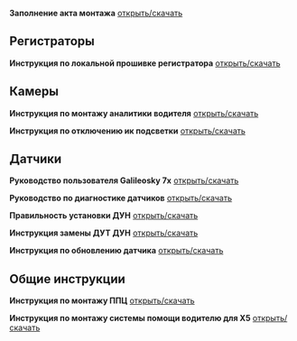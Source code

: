 **Заполнение акта монтажа** [открыть/скачать](instructions/files/installation/Заполнение_акта.pdf ":ignore")

## Регистраторы

**Инструкция по локальной прошивке регистратора** [открыть/скачать](instructions/files/installation/Инструкция_по_локальной_прошивке_регистратора.pdf ":ignore")

## Камеры

**Инструкция по монтажу аналитики водителя** [открыть/скачать](instructions/files/installation/аналитика.pdf ":ignore")

**Инструкция по отключению ик подсветки** [открыть/скачать](instructions/files/installation/Отключение_ик_подсветки.pdf ":ignore")

## Датчики

**Руководство пользователя Galileosky 7x** [открыть/скачать](instructions/files/installation/Руководство_пользователя_Galileosky_7x.pdf ":ignore")

**Руководство по диагностике датчиков** [открыть/скачать](instructions/files/installation/Руководство_по_диагностике_датчиков.pdf ":ignore")

**Правильность установки ДУН** [открыть/скачать](instructions/files/installation/Правильность_установки_ДУН.pdf ":ignore")

**Инструкция замены ДУТ ДУН** [открыть/скачать](instructions/files/installation/Инструкция_замены_ДУТ_ДУН.pdf ":ignore")

**Инструкция по обновлению датчика** [открыть/скачать](instructions/files/installation/Обновление_датчика.pdf ":ignore")

## Общие инструкции

**Инструкция по монтажу ППЦ** [открыть/скачать](instructions/files/installation/монтаж_ппц.pdf ":ignore")

**Инструкция по монтажу системы помощи водителю для X5** [открыть/скачать](instructions/files/installation/Инструкция_по_монтажу_системы_помощи_водителю_для_X5.pdf ":ignore")
